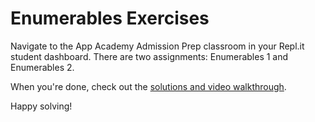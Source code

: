 # Enumerables Exercises

Navigate to the App Academy Admission Prep classroom in your Repl.it student
dashboard. There are two assignments: Enumerables 1 and Enumerables 2.

When you're done, check out the [solutions and video walkthrough][walkthrough].

Happy solving!

[walkthrough]: walkthrough.md
